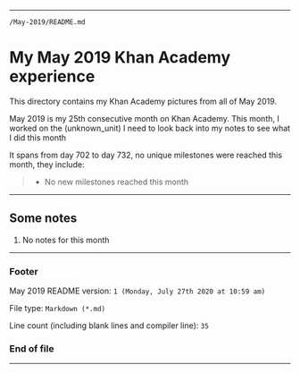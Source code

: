 
***

`/May-2019/README.md`

# My May 2019 Khan Academy experience

This directory contains my Khan Academy pictures from all of May 2019.

May 2019 is my 25th consecutive month on Khan Academy. This month, I worked on the (unknown_unit) I need to look back into my notes to see what I did this month

It spans from day 702 to day 732, no unique milestones were reached this month, they include:

> * No new milestones reached this month

***

## Some notes

1. No notes for this month

***

### Footer

May 2019 README version: `1 (Monday, July 27th 2020 at 10:59 am)`

File type: `Markdown (*.md)`

Line count (including blank lines and compiler line): `35`

### End of file

***

